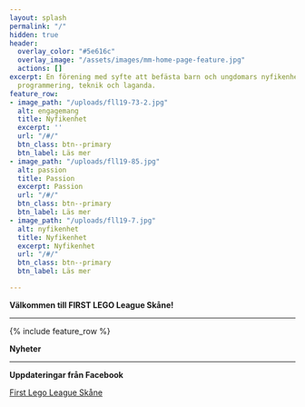 ```yaml
---
layout: splash
permalink: "/"
hidden: true
header:
  overlay_color: "#5e616c"
  overlay_image: "/assets/images/mm-home-page-feature.jpg"
  actions: []
excerpt: En förening med syfte att befästa barn och ungdomars nyfikenhet kring problemlösning,
  programmering, teknik och laganda.
feature_row:
- image_path: "/uploads/fll19-73-2.jpg"
  alt: engagemang
  title: Nyfikenhet
  excerpt: ''
  url: "/#/"
  btn_class: btn--primary
  btn_label: Läs mer
- image_path: "/uploads/fll19-85.jpg"
  alt: passion
  title: Passion
  excerpt: Passion
  url: "/#/"
  btn_class: btn--primary
  btn_label: Läs mer
- image_path: "/uploads/fll19-7.jpg"
  alt: nyfikenhet
  title: Nyfikenhet
  excerpt: Nyfikenhet
  url: "/#/"
  btn_class: btn--primary
  btn_label: Läs mer

---
```

**Välkommen till FIRST LEGO League Skåne!**

***

{% include feature_row %}

**Nyheter**

***

**Uppdateringar från Facebook**

[First Lego League Skåne](https://www.facebook.com/FLLSkane)